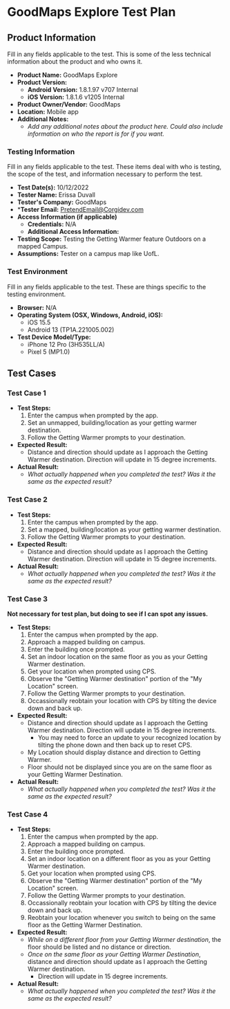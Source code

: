 # GoodMaps Explore Test Plan

## Product Information

Fill in any fields applicable to the test. This is some of the less technical information about the product and who owns it.

- **Product Name:** GoodMaps Explore
- **Product Version:** 
  - **Android Version:** 1.8.1.97 v707 Internal
  - **iOS Version:** 1.8.1.6 v1205 Internal
- **Product Owner/Vendor:** GoodMaps
- **Location:** Mobile app
- **Additional Notes:**
  - *Add any additional notes about the product here. Could also include information on who the report is for if you want.*

### Testing Information

Fill in any fields applicable to the test. These items deal with who is testing, the scope of the test, and information necessary to perform the test.

- **Test Date(s):** 10/12/2022
- **Tester Name:** Erissa Duvall
- **Tester's Company:** GoodMaps
- ***Tester Email:** PretendEmail@Corgidev.com
- **Access Information (if applicable)**
  - **Credentials:** N/A
  - **Additional Access Information:**
- **Testing Scope:** Testing the Getting Warmer feature Outdoors on a mapped Campus.
- **Assumptions:** Tester on a campus map like UofL.

### Test Environment

Fill in any fields applicable to the test. These are things specific to the testing environment.

- **Browser:** N/A
- **Operating System (OSX, Windows, Android, iOS):**
  - iOS 15.5
  - Android 13 (TP1A.221005.002)
- **Test Device Model/Type:**
  - iPhone 12 Pro (3H535LL/A)
  - Pixel 5 (MP1.0)

## Test Cases

### Test Case 1

- **Test Steps:**
  1. Enter the campus when prompted by the app.
  2. Set an unmapped, building/location as your getting warmer destination.
  3. Follow the Getting Warmer prompts to your destination.
- **Expected Result:** 
  - Distance and direction should update as I approach the Getting Warmer destination. Direction will update in 15 degree increments.
- **Actual Result:** 
  - *What actually happened when you completed the test? Was it the same as the expected result?*

### Test Case 2

- **Test Steps:**
  1. Enter the campus when prompted by the app.
  2. Set a mapped, building/location as your getting warmer destination.
  3. Follow the Getting Warmer prompts to your destination.
- **Expected Result:** 
  - Distance and direction should update as I approach the Getting Warmer destination. Direction will update in 15 degree increments.
- **Actual Result:** 
  - *What actually happened when you completed the test? Was it the same as the expected result?*

### Test Case 3

**Not necessary for test plan, but doing to see if I can spot any issues.**

- **Test Steps:**
  1. Enter the campus when prompted by the app.
  2. Approach a mapped building on campus.
  3. Enter the building once prompted.
  4. Set an indoor location on the same floor as you as your Getting Warmer destination.
  5. Get your location when prompted using CPS.
  6. Observe the "Getting Warmer destination" portion of the "My Location" screen.
  7. Follow the Getting Warmer prompts to your destination.
  8. Occassionally reobtain your location with CPS by tilting the device down and back up.
- **Expected Result:** 
  - Distance and direction should update as I approach the Getting Warmer destination. Direction will update in 15 degree increments.
    - You may need to force an update to your recognized location by tilting the phone down and then back up to reset CPS.
  - My Location should display distance and direction to Getting Warmer.
  - Floor should not be displayed since you are on the same floor as your Getting Warmer Destination.
- **Actual Result:** 
  - *What actually happened when you completed the test? Was it the same as the expected result?*

### Test Case 4

- **Test Steps:**
  1. Enter the campus when prompted by the app.
  2. Approach a mapped building on campus.
  3. Enter the building once prompted.
  4. Set an indoor location on a different floor as you as your Getting Warmer destination.
  5. Get your location when prompted using CPS.
  6. Observe the "Getting Warmer destination" portion of the "My Location" screen.
  7. Follow the Getting Warmer prompts to your destination.
  8. Occassionally reobtain your location with CPS by tilting the device down and back up.
  9. Reobtain your location whenever you switch to being on the same floor as the Getting Warmer Destination.
- **Expected Result:** 
  - *While on a different floor from your Getting Warmer destination*, the floor should be listed and no distance or direction.
  - *Once on the same floor as your Getting Warmer Destination*, distance and direction should update as I approach the Getting Warmer destination.
    - Direction will update in 15 degree increments.
- **Actual Result:** 
  - *What actually happened when you completed the test? Was it the same as the expected result?*